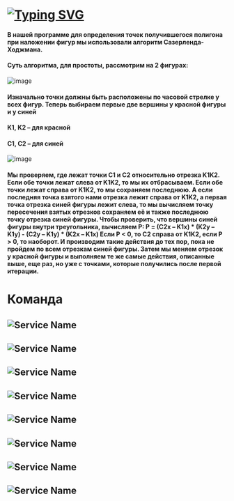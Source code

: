 # [![Typing SVG](https://readme-typing-svg.herokuapp.com?font=Fira+Code&pause=1000&random=false&width=435&lines=Laboratory+work+in+CPP)](https://git.io/typing-svg)
#### В нашей программе для определения точек получившегося полигона при наложении фигур мы использовали алгоритм Сазерленда-Ходжмана.
#### Суть алгоритма, для простоты, рассмотрим на 2 фигурах:
![image](https://github.com/Akds-ubuntu/Laboratory-work-in-CPP/assets/125271579/e68139dc-c492-488c-abb0-4020423854cd)
#### Изначально точки должны быть расположены по часовой стрелке у всех фигур. Теперь выбираем первые две вершины у красной фигуры и у синей
#### K1, K2 – для красной
#### C1, C2 – для синей
![image](https://github.com/Akds-ubuntu/Laboratory-work-in-CPP/assets/125271579/4a3ab186-ce21-475a-aa5f-efdfd23b7316)
#### Мы проверяем, где лежат точки C1 и C2 относительно отрезка K1K2. Если обе точки лежат слева от K1K2, то мы их отбрасываем. Если обе точки лежат справа от K1K2, то мы    сохраняем последнюю. А если последняя точка взятого нами отрезка лежит справа от K1K2, а первая точка отрезка синей фигуры лежит слева, то мы вычисляем точку пересечения взятых отрезков сохраняем её и также последнюю точку отрезка синей фигуры. Чтобы проверить, что вершины синей фигуры внутри треугольника, вычисляем P:   P = (C2x – K1x) * (K2y – K1y) - (C2y – K1y) * (K2x – K1x) Если P < 0, то C2 справа от K1K2, если P > 0, то наоборот. И производим такие действия до тех пор, пока не пройдем по всем отрезкам синей фигуры. Затем мы меняем отрезок у красной фигуры и выполняем те же самые действия, описанные выше, еще раз, но уже с точками, которые получились после первой итерации.
# Команда
## ![Service Name](https://img.shields.io/badge/-Данил_Паршин-red?style=for-the-badge&logo=<LOGO_NAME>)
## ![Service Name](https://img.shields.io/badge/-Михаил_Паршин-green?style=for-the-badge&logo=<LOGO_NAME>)
## ![Service Name](https://img.shields.io/badge/-Кирилл_Спаращуков-green?style=for-the-badge&logo=<LOGO_NAME>)
## ![Service Name](https://img.shields.io/badge/-Андрей_Знаков-green?style=for-the-badge&logo=<LOGO_NAME>)
## ![Service Name](https://img.shields.io/badge/-Алексей_Разживин-green?style=for-the-badge&logo=<LOGO_NAME>)
## ![Service Name](https://img.shields.io/badge/-Илья_Тимофеев-green?style=for-the-badge&logo=<LOGO_NAME>)
## ![Service Name](https://img.shields.io/badge/-Алексей_Фадеев-green?style=for-the-badge&logo=<LOGO_NAME>)
## ![Service Name](https://img.shields.io/badge/-Максим_Курашин-green?style=for-the-badge&logo=<LOGO_NAME>)
